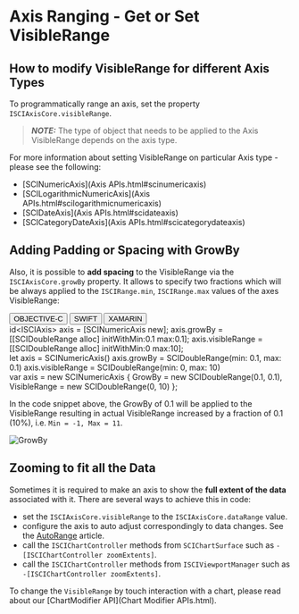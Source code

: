 # Axis Ranging - Get or Set VisibleRange

## How to modify VisibleRange for different Axis Types
To programmatically range an axis, set the property `ISCIAxisCore.visibleRange`.

> **_NOTE:_** The type of object that needs to be applied to the Axis VisibleRange depends on the axis type.

For more information about setting VisibleRange on particular Axis type - please see the following:
- [SCINumericAxis](Axis APIs.html#scinumericaxis)
- [SCILogarithmicNumericAxis](Axis APIs.html#scilogarithmicnumericaxis)
- [SCIDateAxis](Axis APIs.html#scidateaxis)
- [SCICategoryDateAxis](Axis APIs.html#scicategorydateaxis)

## Adding Padding or Spacing with GrowBy
Also, it is possible to **add spacing** to the VisibleRange via the `ISCIAxisCore.growBy` property. It allows to specify two fractions which will be always applied to the `ISCIRange.min`, `ISCIRange.max` values of the axes VisibleRange:

<div class="code-snippet-tabs">
  <button class="code-snippet-tab" onclick="showCodeFor(event, 'objectivec')">OBJECTIVE-C</button>
  <button class="code-snippet-tab" onclick="showCodeFor(event, 'swift')">SWIFT</button>
  <button class="code-snippet-tab" onclick="showCodeFor(event, 'cs')">XAMARIN</button>
</div>
<div class="code-snippet" id="objectivec">
    id&lt;ISCIAxis&gt; axis = [SCINumericAxis new];
    axis.growBy = [[SCIDoubleRange alloc] initWithMin:0.1 max:0.1];
    axis.visibleRange = [[SCIDoubleRange alloc] initWithMin:0 max:10];
</div>
<div class="code-snippet" id="swift">
    let axis = SCINumericAxis()
    axis.growBy = SCIDoubleRange(min: 0.1, max: 0.1)
    axis.visibleRange = SCIDoubleRange(min: 0, max: 10)
</div>
<div class="code-snippet" id="cs">
    var axis = new SCINumericAxis
    {
        GrowBy = new SCIDoubleRange(0.1, 0.1),
        VisibleRange = new SCIDoubleRange(0, 10)
    };
</div>

In the code snippet above, the GrowBy of 0.1 will be applied to the VisibleRange resulting in actual VisibleRange increased by a fraction of 0.1 (10%), i.e. `Min = -1, Max = 11`.

![GrowBy](img/axis-2d/impulse-growby.png)

## Zooming to fit all the Data
Sometimes it is required to make an axis to show the **full extent of the data** associated with it. There are several ways to achieve this in code:
- set the `ISCIAxisCore.visibleRange` to the `ISCIAxisCore.dataRange` value.
- configure the axis to auto adjust correspondingly to data changes. See the [AutoRange](axis-ranging---autorange.html) article.
- call the `ISCIChartController` methods from `SCIChartSurface` such as `-[ISCIChartController zoomExtents]`.
- call the `ISCIChartController` methods from `ISCIViewportManager` such as `-[ISCIChartController zoomExtents]`.

To change the `VisibleRange` by touch interaction with a chart, please read about our [ChartModifier API](Chart Modifier APIs.html).
